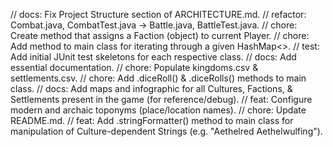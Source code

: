 // docs: Fix Project Structure section of ARCHITECTURE.md.
// refactor: Combat.java, CombatTest.java -> Battle.java, BattleTest.java.
// chore: Create method that assigns a Faction (object) to current Player.
// chore: Add method to main class for iterating through a given HashMap<>.
// test: Add initial JUnit test skeletons for each respective class.
// docs: Add essential documentation.
// chore: Populate kingdoms.csv & settlements.csv. 
// chore: Add .diceRoll() & .diceRolls() methods to main class.
// docs: Add maps and infographic for all Cultures, Factions, & Settlements present in the game (for reference/debug).
// feat: Configure modern and archaic toponyms (place/location names).
// chore: Update README.md.
// feat: Add .stringFormatter() method to main class for manipulation of Culture-dependent Strings (e.g. "Aethelred Aethelwulfing").
